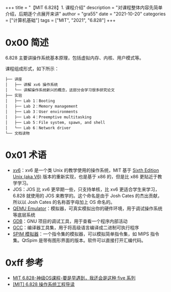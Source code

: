 +++
title = "【MIT 6.828】1. 课程介绍"
description = "对课程整体内容先简单介绍，后期逐个点展开来讲"
author = "gra55"
date = "2021-10-20"
categories = ["计算机基础"]
tags = ["MIT", "2021", "6.828"]
+++

# 0x00 简述
6.828 主要讲操作系统基本原理，包括虚拟内存、内核、用户模式等。

课程组成形式，如下所示：
```shell
├── 讲座
│   ├── 讲解 xv6 操作系统
│   └── 讲解操作系统新兴的概念，这部分会学习很多研究论文
├── 实验
│   ├── Lab 1：Booting
│   ├── Lab 2：Memory management
│   ├── Lab 3：User environments
│   ├── Lab 4：Preemptive multitasking
│   ├── Lab 5：File system, spawn, and shell
│   └── Lab 6：Network driver
└── 文档读物
```

# 0x01 术语
+ [xv6](https://pdos.csail.mit.edu/6.828/2018/xv6.html)：xv6 是一个类 Unix 的教学使用的操作系统，MIT 基于 [Sixth Edition Unix (aka V6)](https://pdos.csail.mit.edu/6.828/2018/xv6.html#v6) 版本的重新实现，也是基于 x86 的，但是比 x86 更贴近于教学学习。
+ JOS：JOS 比 xv6 更早期一些，只支持单核，比 xv6 更适合学生来学习，6.828 就使用的 JOS 来教学的。这个命名是由于 Josh Cates 的杰出贡献，所以以 Josh Cates 的名称首字母加上 OS 命名的。
+ [QEMU Emulator](https://www.qemu.org/)：模拟器，可真实模拟出你的硬件环境，用于调试操作系统等底层系统
+ [GDB](https://www.gnu.org/software/gdb/)：GNU 项目的调试工具，用于查看一个程序内部活动
+ [GCC](https://gcc.gnu.org/)：编译器工具集，用于将高级语言编译成二进制可执行程序
+ [SPIM 模拟器](http://spimsimulator.sourceforge.net/)：一个指令集的模拟器，可以模拟简单指令集，如 MIPS 指令集。QtSpim 是带有图形界面的版本。软件可以直接打开汇编代码。

# 0xff 参考
+ [MIT 6.828-神级OS课程-要是早遇到，我还会是这种 five 系列](https://zhuanlan.zhihu.com/p/74028717)
+ [[MIT] 6.828 操作系统工程导读](https://zhuanlan.zhihu.com/p/368954250)